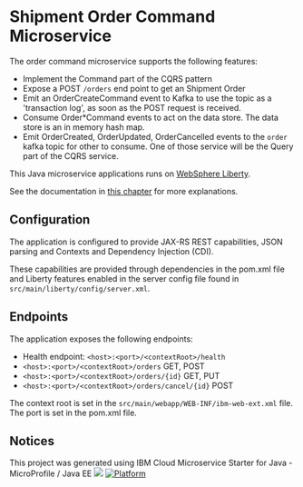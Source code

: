 # Shipment Order Command Microservice

The order command microservice supports the following features:

* Implement the Command part of the CQRS pattern
* Expose a POST `/orders` end point to get an Shipment Order
* Emit an OrderCreateCommand event to Kafka to use the topic as a 'transaction log', as soon as the POST request is received.
* Consume Order*Command events to act on the data store. The data store is an in memory hash map. 
* Emit OrderCreated, OrderUpdated, OrderCancelled events to the `order` kafka topic for other to consume. One of those service will be the Query part of the CQRS service.

This Java microservice applications runs on [WebSphere Liberty](https://developer.ibm.com/wasdev/).

See the documentation in [this chapter](hthttps://ibm-cloud-architecture.github.io/refarch-kc/microservices/order-command/) for more explanations.


## Configuration

The application is configured to provide JAX-RS REST capabilities, JSON parsing and Contexts and Dependency Injection (CDI).

These capabilities are provided through dependencies in the pom.xml file and Liberty features enabled in the server config file found in `src/main/liberty/config/server.xml`.

## Endpoints

The application exposes the following endpoints:

* Health endpoint: `<host>:<port>/<contextRoot>/health`
* `<host>:<port>/<contextRoot>/orders` GET, POST
* `<host>:<port>/<contextRoot>/orders/{id}` GET, PUT
* `<host>:<port>/<contextRoot>/orders/cancel/{id}` POST 

The context root is set in the `src/main/webapp/WEB-INF/ibm-web-ext.xml` file. The port is set in the pom.xml file.

## Notices

This project was generated using IBM Cloud Microservice Starter for Java - MicroProfile / Java EE
[![](https://img.shields.io/badge/IBM%20Cloud-powered-blue.svg)](https://ibmcloud.com)
[![Platform](https://img.shields.io/badge/platform-java-lightgrey.svg?style=flat)](https://www.ibm.com/developerworks/learn/java/)

